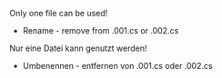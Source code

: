 Only one file can be used!
* Rename - remove from .001.cs or .002.cs

Nur eine Datei kann genutzt werden!
* Umbenennen - entfernen von .001.cs oder .002.cs
